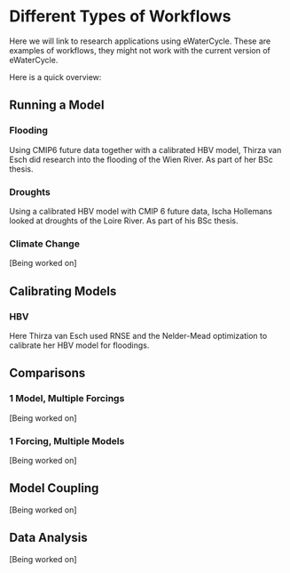 # Different Types of Workflows

Here we will link to research applications using eWaterCycle.
These are examples of workflows, they might not work with the current version of eWaterCycle.

Here is a quick overview:

## Running a Model

### Flooding

Using CMIP6 future data together with a calibrated HBV model, Thirza van Esch did research into the flooding of the Wien River.
As part of her BSc thesis.

### Droughts

Using a calibrated HBV model with CMIP 6 future data, Ischa Hollemans looked at droughts of the Loire River.
As part of his BSc thesis.

### Climate Change

[Being worked on]

## Calibrating Models

### HBV

Here Thirza van Esch used RNSE and the Nelder-Mead optimization to calibrate her HBV model for floodings.

## Comparisons

### 1 Model, Multiple Forcings

[Being worked on]

### 1 Forcing, Multiple Models

[Being worked on]

## Model Coupling

[Being worked on]

## Data Analysis

[Being worked on]



